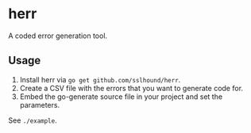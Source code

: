 # herr

A coded error generation tool.

## Usage

1. Install herr via `go get github.com/sslhound/herr`.
2. Create a CSV file with the errors that you want to generate code for.
3. Embed the go-generate source file in your project and set the parameters.

See `./example`.
